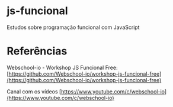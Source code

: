 # js-funcional
Estudos sobre programação funcional com JavaScript

# Referências
Webschool-io - Workshop JS Funcional Free: [https://github.com/Webschool-io/workshop-js-funcional-free](https://github.com/Webschool-io/workshop-js-funcional-free)

Canal com os vídeos [https://www.youtube.com/c/webschool-io](https://www.youtube.com/c/webschool-io)
